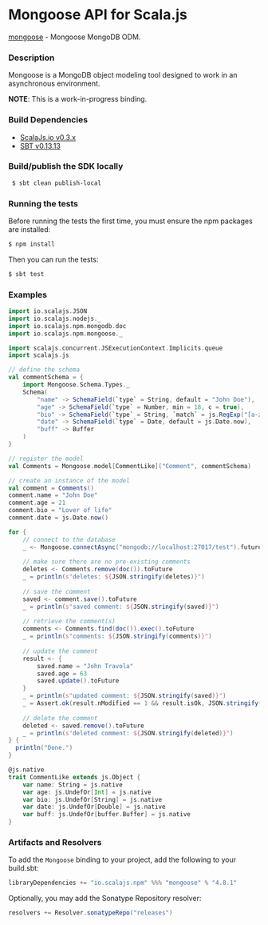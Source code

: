 Mongoose API for Scala.js
================================
[mongoose](https://www.npmjs.com/package/mongoose) - Mongoose MongoDB ODM.

### Description

Mongoose is a MongoDB object modeling tool designed to work in an asynchronous environment.

**NOTE**: This is a work-in-progress binding. 

### Build Dependencies

* [ScalaJs.io v0.3.x](https://github.com/scalajs-io/scalajs.io)
* [SBT v0.13.13](http://www.scala-sbt.org/download.html)

### Build/publish the SDK locally

```bash
 $ sbt clean publish-local
```

### Running the tests

Before running the tests the first time, you must ensure the npm packages are installed:

```bash
$ npm install
```

Then you can run the tests:

```bash
$ sbt test
```

### Examples

```scala
import io.scalajs.JSON
import io.scalajs.nodejs._
import io.scalajs.npm.mongodb.doc
import io.scalajs.npm.mongoose._

import scalajs.concurrent.JSExecutionContext.Implicits.queue
import scalajs.js

// define the schema
val commentSchema = {
    import Mongoose.Schema.Types._
    Schema(
        "name" -> SchemaField(`type` = String, default = "John Doe"),
        "age" -> SchemaField(`type` = Number, min = 18, c = true),
        "bio" -> SchemaField(`type` = String, `match` = js.RegExp("[a-z]")),
        "date" -> SchemaField(`type` = Date, default = js.Date.now),
        "buff" -> Buffer
    )
}

// register the model
val Comments = Mongoose.model[CommentLike]("Comment", commentSchema)

// create an instance of the model
val comment = Comments()
comment.name = "John Doe"
comment.age = 21
comment.bio = "Lover of life"
comment.date = js.Date.now()

for {
    // connect to the database
    _ <- Mongoose.connectAsync("mongodb://localhost:27017/test").future
    
    // make sure there are no pre-existing comments
    deletes <- Comments.remove(doc()).toFuture
    _ = println(s"deletes: ${JSON.stringify(deletes)}")
    
    // save the comment
    saved <- comment.save().toFuture
    _ = println(s"saved comment: ${JSON.stringify(saved)}")
    
    // retrieve the comment(s)
    comments <- Comments.find(doc()).exec().toFuture
    _ = println(s"comments: ${JSON.stringify(comments)}")
    
    // update the comment
    result <- {
        saved.name = "John Travola"
        saved.age = 63
        saved.update().toFuture
    }
    _ = println(s"updated comment: ${JSON.stringify(saved)}")
    _ = Assert.ok(result.nModified == 1 && result.isOk, JSON.stringify(result))
    
    // delete the comment
    deleted <- saved.remove().toFuture
    _ = println(s"deleted comment: ${JSON.stringify(deleted)}")
} {
  println("Done.")
}

@js.native
trait CommentLike extends js.Object {
    var name: String = js.native
    var age: js.UndefOr[Int] = js.native
    var bio: js.UndefOr[String] = js.native
    var date: js.UndefOr[Double] = js.native
    var buff: js.UndefOr[buffer.Buffer] = js.native
}
```

### Artifacts and Resolvers

To add the `Mongoose` binding to your project, add the following to your build.sbt:  

```sbt
libraryDependencies += "io.scalajs.npm" %%% "mongoose" % "4.8.1"
```

Optionally, you may add the Sonatype Repository resolver:

```sbt   
resolvers += Resolver.sonatypeRepo("releases") 
```
